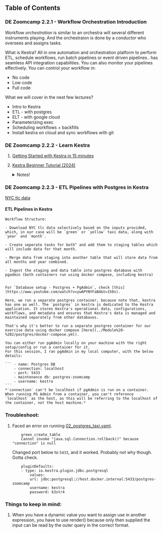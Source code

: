 ## Table of Contents


### DE Zoomcamp 2.2.1 - Workflow Orchestration Introduction

Workflow *orchestration* is similar to an orchestra will several different instruments playing. And the orchestraion is done by a *conductor* who oversees and assigns tasks. 

What is Kestra?
All in one automation and orchestration platform to perform ETL, schedule workflows, run batch pipelines or event driven pipelines.. has seamless API integration capabilities. You can also monitor your pipelines effectively. 
You can control your workflow in:
- No code 
- Low code
- Full code

What we will cover in the nest few lectures?
- Intro to Kestra 
- ETL - with postgres 
- ELT - with google cloud 
- Parameterizing exec 
- Scheduling workflows + backfills 
- Install kestra on cloud and sync workflows with git

### DE Zoomcamp 2.2.2 - Learn Kestra

1. [Getting Started with Kestra in 15 minutes](https://www.youtube.com/watch?v=a2BZ7vOihjg) 
2. [Kestra Beginner Tutorial (2024)](https://www.youtube.com/playlist?list=PLEK3H8YwZn1oaSNybGnIfO03KC_jQVChL)
    <details>
    <summary> Notes! </summary>
    

    **Docker Command to download kestra** 
    
    ```
    docker run --pull=always --rm -it -p 8080:8080 --user=root \
    -v /var/run/docker.sock:/var/run/docker.sock \
    -v /tmp:/tmp kestra/kestra:latest server local
    ```

    This will start kestra on localhost:8080

    - Kestra workflows are called `Flows`
    - They're defined in yaml.
    - Works with any languages. 
    - Each flow has three key properties:
        - id - unique identifier for each 'flow'.
        - namespace - env you're task is running in
        - tasks - have serperate properties, must have id and type. 

    **How to use inputs?**
    Constant values. Set before task definition. Has id, type and default (default value).
    Types - string, integer, and boolean (typically)
    An example for a workflow:
        ```
        id: flow_id
        namespace: dev 

        inputs:
            - id: api_url 
            - type: STRING 
            - defaults: https://dummyjson.com/products

        tasks:
            - id: api 
              type: io.kestra.plugin.fs.http.Request
              url: "{{ input.api_url }}"
        
        ```
    You'll see the `api` task in the right pane - `Topology` section.
    The o/p will be request `response code 200`

    **How to pass o/p's between tasks?**
    
    (continuation to above code)

            - id: log_response
              type: io.kestra.core.tasks.log.log
              message: "{{ outputs.api.body }}"

    Here, we're aiming to get the `body` from the http response. You can check the log by going to Executions.. and you'll see the body of the dummyjson. 
    Go to `Executions -> Outputs` and select `api` (task-1) and click on render expression, 
    then type {{outputs.api.body}}, you'll get the same `body`, but in a better, more clear format. 

    Now, say you replace `log_response` with below:. 

            - id: python
              type: io.kestra.plugin.scripts.python.scripts
              docker:
                  image: python:slim 
              beforeCommands:
                  - pip install polaris
              warningOnStdErr: false 
              script: |
                import polaris as pl 
                data = {{outputs.api.body | jq('.products') | first}}
                df = pl.from.dicts(data)
                df.glimpse()
                df.select(["brand", "price"]). write_csv("{{outputDir}}/products.csv")
    
    Similar to before, go to `Executions -> Outputs`, select python, and access the o/p file directly in Kestra. (In the video, he passes the data further to another SQL task)

    **How to schedule workflows with triggers?**

        id: using_triggers
        namespace: dev 

        tasks:
            - id: hello_world
              type: io.kestr.core.tasks.log.log
              message: Hello World!

        triggers:
            - id: schedule_trigger
              type: io.kestra.core.models.triggers.types.Schedule
              cron: 0 0 1 * * 
              
              
    `0 0 1 * *` - will trigger the flow at 12am every 1st day of the month. 

    You can see the triggers under `Flows>Triggers`
    
    For cron expressions visit - [crontab.cronhub.io](https://crontab.cronhub.io/)

    **How to control orchestration logic with Flowable tasks?**

        - Parallel 
        - Subflows
        - Conditional branching

    **How to handles errors and failures?**
    
    Add an `errors` block after your task block and specify the error `command` property in the task. You can add a `retry` property block in your task. 

    **How docker is used inside Kestra?**

    Tasks run in different docker containers to avoid dependency clashes?
    
    </details>


### DE Zoomcamp 2.2.3 - ETL Pipelines with Postgres in Kestra

[NYC tlc data](https://github.com/DataTalksClub/nyc-tlc-data/releases)

#### **ETL Pipelines in Kestra** 

    Workflow Structure:

    - Download NYC tlc data selectively based on the inputs provided, which, in our case will be `green` or `yellow` taxi data, along with `year` and `month`.

    - Create seperate tasks for both^ and add them to staging tables which will include data for that month. 

    - Merge data from staging into another table that will store data from all months and year combined.   
    
    - Ingest the staging and data table into postgres database with pgadmin (both containers run using docker compose, including kestra)


    For `Database setup - Postgres + PgAdmin`, check [this](https://www.youtube.com/watch?v=ywAPYNYFaB4&t=150s). 

    Here, we run a separate postgres container, because note that, kestra has one as well. The `postgres` in kestra is dedicated to the Kestra application. It stores Kestra's operational data, configurations, workflows, and metadata and ensures that Kestra's data is managed and maintained separately from other databases. 
    
    That's why it's better to run a separate postgres container for our exercise data using docker compose [here](../Module%20-%202/postgres/docker-compose.yml). 

    You can either run pgAdmin locally on your machine with the right setup/config or run a container for it. 
    For this session, I ran pgAdmin in my local computer, with the below details:

    ``` - name: Postgres DB
        - connection: localhost             
        - port: 5433 
        - maintenance db: postgres-zoomcamp
        - username: kestra
    ```
    *`connection` can't be localhost if pgAdmin is run on a container. When running PG Admin from a container, you can't reference `localhost` as the host, as this will be referring to the localhost of the container, not the host machine.*


### Troubleshoot:

1. Faced an error on running [02_postgres_taxi.yaml]((../Module%20-%202/flows/02_postgres_taxi.yaml)). 
    ```
        green_create_table
        Cannot invoke "java.sql.Connection.rollback()" because "connection" is null
    ```
    Changed port below to `5433`, and it worked. Probably not why though. Gotta check. 
    ```
        pluginDefaults:
        - type: io.kestra.plugin.jdbc.postgresql
            values:
            url: jdbc:postgresql://host.docker.internal:5433/postgres-zoomcamp
            username: kestra
            password: k3str4
    ```

### Things to keep in mind:

1. When you have a dynamic value you want to assign use in another expression, you have to use render() because only then supplied the input can be read by the outer query in the correct format.